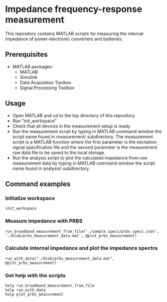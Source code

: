 # Impedance frequency-response measurement

This repository contains MATLAB scripts for measuring the internal impedance of power-electronic converters and batteries.

## Prerequisites

- MATLAB packages:
  - MATLAB
  - Simulink
  - Data Acquisition Toolbox
  - Signal Processing Toolbox

## Usage

- Open MATLAB and cd to the top directory of this repository
- Run "init_workspace"
- Check that all devices in the measurement setup is ready
- Run the measurement script by typing in MATLAB command window the script name found in measurement/ subdirectory. The measurement script is a MATLAB function where the first parameter is the excitation signal specification file and the second parameter is the measurement raw data file to be saved to the local storage.
- Run the analysis script to plot the calculated impedance from raw measurement data by typing in MATLAB command window the script name found in analysis/ subdirectory.

## Command examples

### Initialize workspace

```
init_workspace
```

### Measure impedance with PRBS

```
run_broadband_measurement_from_file('./sample_specs/prbs_specs.json', './blob/prbs_measurement_data.mat', @plot_prbs_measurement)
```

### Calculate internal impedance and plot the impedance spectra

```
run_with_data("./blob/prbs_measurement_data.mat", @plot_prbs_measurement)
```

### Get help with the scripts

```
help run_broadband_measurement_from_file
help run_with_data
help plot_prbs_measurement
```
